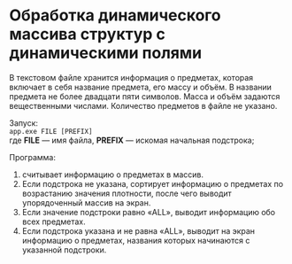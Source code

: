 # Обработка динамического массива структур с динамическими полями

В текстовом файле хранится информация о предметах, которая включает в себя
название предмета, его массу и объём. В названии предмета не более двадцати пяти
символов. Масса и объём задаются вещественными числами. Количество предметов
в файле не указано.

Запуск:<br>
`app.exe FILE [PREFIX]`<br>
где __FILE__ — имя файла, __PREFIX__ — искомая начальная подстрока;

Программа:

1. считывает информацию о предметах в массив.
2. Если подстрока не указана, сортирует информацию о предметах по возрастанию значения плотности, после чего выводит упорядоченный массив на экран.
3. Если значение подстроки равно «ALL», выводит информацию обо всех предметах.
4. Если подстрока указана и не равна «ALL», выводит на экран информацию о
предметах, названия которых начинаются с указанной подстроки.
